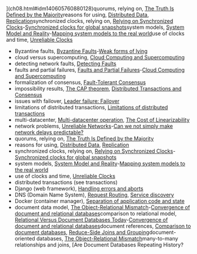 ](ch08.html#idm140605760880128)quorums, relying on, [The Truth Is Defined by the Majority](ch08.html#idm140605760436704)reasons for using, [Distributed Data](part02.html#idm140605776541920), [Replication](ch05.html#idm140605776469408)synchronized clocks, relying on, [Relying on Synchronized Clocks](ch08.html#ix_distsysclockrely)-[Synchronized clocks for global snapshots](ch08.html#idm140605760620608)system models, [System Model and Reality](ch08.html#ix_distsysknowsysmod)-[Mapping system models to the real world](ch08.html#idm140605760192608)use of clocks and time, [Unreliable Clocks](ch08.html#idm140605760859600)
* Byzantine faults, [Byzantine Faults](ch08.html#ix_distsysknowByz)-[Weak forms of lying](ch08.html#idm140605760283648)
* cloud versus supercomputing, [Cloud Computing and Supercomputing](ch08.html#idm140605761177488)
* detecting network faults, [Detecting Faults](ch08.html#idm140605761034688)
* faults and partial failures, [Faults and Partial Failures](ch08.html#ix_distsysfaultfail)-[Cloud Computing and Supercomputing](ch08.html#idm140605761111440)
* formalization of consensus, [Fault-Tolerant Consensus](ch09.html#idm140605759012752)
* impossibility results, [The CAP theorem](ch09.html#idm140605759739168), [Distributed Transactions and Consensus](ch09.html#idm140605759335168)
* issues with failover, [Leader failure: Failover](ch05.html#idm140605776295584)
* limitations of distributed transactions, [Limitations of distributed transactions](ch09.html#idm140605759056208)
* multi-datacenter, [Multi-datacenter operation](ch05.html#idm140605776035664), [The Cost of Linearizability](ch09.html#idm140605759810176)
* network problems, [Unreliable Networks](ch08.html#ix_distsysunrelnet)-[Can we not simply make network delays predictable? ](ch08.html#idm140605760880128)
* quorums, relying on, [The Truth Is Defined by the Majority](ch08.html#idm140605760436704)
* reasons for using, [Distributed Data](part02.html#idm140605776541920), [Replication](ch05.html#idm140605776469408)
* synchronized clocks, relying on, [Relying on Synchronized Clocks](ch08.html#ix_distsysclockrely)-[Synchronized clocks for global snapshots](ch08.html#idm140605760620608)
* system models, [System Model and Reality](ch08.html#ix_distsysknowsysmod)-[Mapping system models to the real world](ch08.html#idm140605760192608)
* use of clocks and time, [Unreliable Clocks](ch08.html#idm140605760859600)
* distributed transactions (see transactions)
* Django (web framework), [Handling errors and aborts](ch07.html#idm140605774639008)
* DNS (Domain Name System), [Request Routing](ch06.html#idm140605774981376), [Service discovery](ch09.html#idm140605758805280)
* Docker (container manager), [Separation of application code and state](ch12.html#idm140605755642816)
* document data model, [The Object-Relational Mismatch](ch02.html#ix_docdata)-[Convergence of document and relational databases](ch02.html#idm140605782025600)comparison to relational model, [Relational Versus Document Databases Today](ch02.html#ix_docvsrel)-[Convergence of document and relational databases](ch02.html#idm140605782028096)document references, [Comparison to document databases](ch02.html#idm140605782375840), [Reduce-Side Joins and Grouping](ch10.html#idm140605758098000)document-oriented databases, [The Object-Relational Mismatch](ch02.html#idm140605782627248)many-to-many relationships and joins, [Are Document Databases Repeating History?